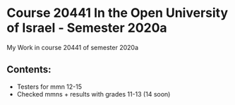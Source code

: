 # Course 20441 In the Open University of Israel - Semester 2020a
My Work in course 20441 of semester 2020a
## Contents:
- Testers for mmn 12-15
- Checked mmns + results with grades 11-13 (14 soon)
